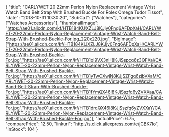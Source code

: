 {
	"title": "CARLYWET 20 22mm Perlon Nylon Replacement Vintage Wrist Watch Band Belt Strap With Brushed Buckle For Rolex Omega Tudor Tissot",
	"date": "2018-10-31 10:30:20",
	"SubCat": ["Watches"],
	"categories": ["Watches Accessories"],
	"thumbnailImage": "https://ae01.alicdn.com/kf/HTB184KUXZLJ8KJjy0Fnq6AFDpXaH/CARLYWET-20-22mm-Perlon-Nylon-Replacement-Vintage-Wrist-Watch-Band-Belt-Strap-With-Brushed-Buckle-For.jpg_220x220.jpg",
	"BigImage": ["https://ae01.alicdn.com/kf/HTB184KUXZLJ8KJjy0Fnq6AFDpXaH/CARLYWET-20-22mm-Perlon-Nylon-Replacement-Vintage-Wrist-Watch-Band-Belt-Strap-With-Brushed-Buckle-For.jpg","https://ae01.alicdn.com/kf/HTB1oI9VX3nH8KJjSspcq6z3QFXai/CARLYWET-20-22mm-Perlon-Nylon-Replacement-Vintage-Wrist-Watch-Band-Belt-Strap-With-Brushed-Buckle-For.jpg","https://ae01.alicdn.com/kf/HTB1yTwCXwjN8KJjSZFgq6zjbVXaM/CARLYWET-20-22mm-Perlon-Nylon-Replacement-Vintage-Wrist-Watch-Band-Belt-Strap-With-Brushed-Buckle-For.jpg","https://ae01.alicdn.com/kf/HTB1fYmQX46I8KJjSszfq6yZVXXaa/CARLYWET-20-22mm-Perlon-Nylon-Replacement-Vintage-Wrist-Watch-Band-Belt-Strap-With-Brushed-Buckle-For.jpg","https://ae01.alicdn.com/kf/HTB1drqQX46I8KJjSszfq6yZVXXaY/CARLYWET-20-22mm-Perlon-Nylon-Replacement-Vintage-Wrist-Watch-Band-Belt-Strap-With-Brushed-Buckle-For.jpg"],
	"actualPrice": 6.75,
	"comparePrice": 12.50,
	"linkurl": "http://s.click.aliexpress.com/e/jCBK7Io",
	"inStock": 104
}
